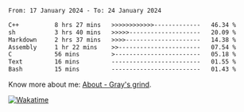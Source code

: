 <!--START_SECTION:waka-->

```txt
From: 17 January 2024 - To: 24 January 2024

C++          8 hrs 27 mins   >>>>>>>>>>>>-------------   46.34 %
sh           3 hrs 40 mins   >>>>>--------------------   20.09 %
Markdown     2 hrs 37 mins   >>>>---------------------   14.38 %
Assembly     1 hr 22 mins    >>-----------------------   07.54 %
C            56 mins         >------------------------   05.18 %
Text         16 mins         -------------------------   01.55 %
Bash         15 mins         -------------------------   01.43 %
```

<!--END_SECTION:waka-->

<!-- [![grayxu's github stats](https://github-readme-stats.vercel.app/api?username=grayxu&count_private=true&show_icons=true)](https://github.com/grayxu) -->

Know more about me: [About - Gray's grind](https://www.grayxu.cn/).
<p align="left">
  <a href="https://wakatime.com/@grayxu" target="_blank">
    <img alt="Wakatime" src="https://wakatime.com/badge/user/c69eb31e-43a1-463f-8968-c3449e386f57.svg"/>
  </a>
</p>


